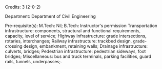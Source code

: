 Credits: 3 (2-0-2)

Department: Department of Civil Engineering

Pre-requisite(s): M.Tech: Nil; B.Tech: Instructor's permission Transportation infrastructure: components, structural and functional requirements, capacity, level of service; Highway infrastructure: grade intersections, rotaries, interchanges; Railway infrastructure: trackbed design, grade-crossing design, embankment, retaining walls; Drainage infrastructure: culverts, bridges; Pedestrian infrastructure: pedestrian sideways, foot bridges; Miscellaneous: bus and truck terminals, parking facilities, guard rails, tunnels, underpasses;.